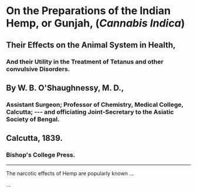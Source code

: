 # On the Preparations of the Indian Hemp, or Gunjah, (_Cannabis Indica_)

## Their Effects on the Animal System in Health,

### And their Utility in the Treatment of Tetanus and other convulsive Disorders.

## By W. B. O'Shaughnessy, M. D.,

### Assistant Surgeon; Professor of Chemistry, Medical College, Calcutta; --- and officiating Joint-Secretary to the Asiatic Society of Bengal.

## Calcutta, 1839.

### Bishop's College Press.

---

The narcotic effects of Hemp are popularly known ...

...
